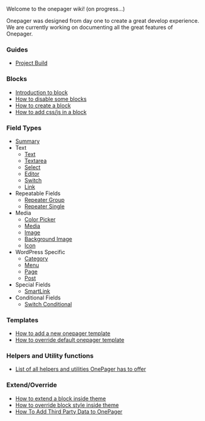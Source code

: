Welcome to the onepager wiki! (on progress...)

Onepager was designed from day one to create a great develop experience. We are currently working on documenting all the great features of Onepager.

### Guides
- [Project Build](./guides/build.md)

### Blocks
- [Introduction to block](./blocks/introduction.md)
- [How to disable some blocks](./blocks/how-to-disable-Blocks)
- [How to create a block](./blocks/how-to-create-a-block)
- [How to add css/js in a block](./blocks/how-to-add-js-css-to-a-block)

### Field Types

- [Summary](./fields/summary.md)
- Text
  - [Text](./fields/text.md)
  - [Textarea](./fields/textarea.md)
  - [Select](./fields/select.md)
  - [Editor](./fields/editor.md)
  - [Switch](./fields/switch.md)
  - [Link](./fields/link.md)
- Repeatable Fields
  - [Repeater Group](./fields/repeater-group.md)
  - [Repeater Single](./fields/repeater-single.md)
- Media
  - [Color Picker](./fields/colorpicker.md)
  - [Media](./fields/media.md)
  - [Image](./fields/image.md)
  - [Background Image](./fields/bg_image.md)
  - [Icon](./fields/icon.md)
- WordPress Specific
  - [Category](./fields/wp_category.md)
  - [Menu](./fields/wp_menu.md)
  - [Page](./fields/wp_page.md)
  - [Post](./fields/wp_post.md)
- Special Fields
  - [SmartLink](./fields/smartlink.md)
- Conditional Fields
  - [Switch Conditional](./fields/switch-conditional.md)

### Templates
- [How to add a new onepager template](./templates/how-to-add-a-new-onepage-template.md)
- [How to override default onepager template](./templates/how-to-override-default-onepager-template.md)

### Helpers and Utility functions
- [List of all helpers and utilities OnePager has to offer](./helpers/list.md)


### Extend/Override
- [How to extend a block inside theme](./extend/how-to-extend-a-block-inside-theme.md)
- [How to override block style inside theme](./extend/how-to-override-block-style-inside-theme.md)
- [How To Add Third Party Data to OnePager](./extend/how-to-add-third-party-data.md)